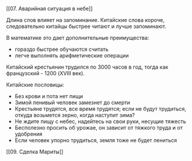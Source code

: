 [[07. Аварийная ситуация в небе]]

Длина слов влияет на запоминание. Китайские слова короче, следовательно китайцы быстрее читают и лучше запоминают.

В математике это дает дополнительные преимущества:
- гораздо быстрее обучаются считать
- легче выполнять арифметические операции

Китайский крестьянин трудился по 3000 часов в год, тогда как французский - 1200 (XVIII век).

Китайские пословицы:
- Без крови и пота нет пищи
- Зимой ленивый человек замезнет до смерти
- Крестьяне трудятся, все время трудятся; если не будут трудиться, откуда возьмется зерно, когда наступит зима?
- Не ждите пищу с небес, надейтесь на свои руки, несущие тяжесть
- Бесполезно просить об урожае, он зависит от тяжкого труда и от удобрения
- Если человек упорно трудиться, земля тоже не будет лениться

[[09. Сделка Мариты]]